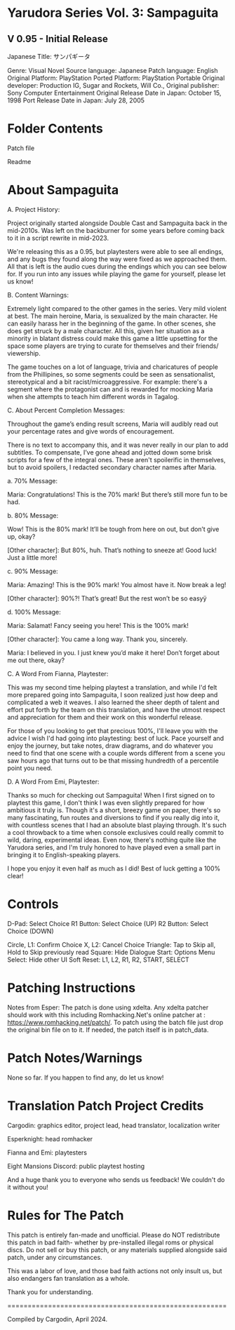 # Yarudora Series Vol. 3: Sampaguita

V 0.95 - Initial Release
------------------------------------------------------------
Japanese Title: サンパギータ

Genre: Visual Novel
Source language: Japanese
Patch language: English
Original Platform: PlayStation
Ported Platform: PlayStation Portable
Original developer: Production IG, Sugar and Rockets, Will Co.,
Original publisher: Sony Computer Entertainment
Original Release Date in Japan: October 15, 1998
Port Release Date in Japan: July 28, 2005

# Folder Contents

Patch file

Readme

# About Sampaguita

A. Project History:

Project originally started alongside Double Cast and
Sampaguita back in the mid-2010s. Was left on the
backburner for some years before coming back to it
in a script rewrite in mid-2023.

We're releasing this as a 0.95, but playtesters were
able to see all endings, and any bugs they found along
the way were fixed as we approached them. All that is
left is the audio cues during the endings which you can
see below for. If you run into any issues while playing
the game for yourself, please let us know!


B. Content Warnings:

Extremely light compared to the other games in the
series. Very mild violent at best.
The main heroine, Maria, is sexualized by the main
character. He can easily harass her in the beginning
of the game. In other scenes, she does get struck
by a male character. All this, given her situation as
a minority in blatant distress could make this game
a little upsetting for the space some players are
trying to curate for themselves and their friends/
viewership. 

The game touches on a lot of language, trivia and
charicatures of people from the Phillipines, so
some segments could be seen as sensationalist,
stereotypical and a bit racist/microaggressive.
For example: there's a segment where the protagonist
can and is rewarded for mocking Maria when she
attempts to teach him different words in Tagalog.

C. About Percent Completion Messages:

Throughout the game’s ending result screens,
Maria will audibly read out your percentage rates
and give words of encouragement.

There is no text to accompany this, and it was never
really in our plan to add subtitles. To compensate,
I’ve gone ahead and jotted down some brisk scripts for
a few of the integral ones. These aren't spoilerific
in themselves, but to avoid spoilers, I redacted
secondary character names after Maria.

a. 70% Message:

Maria: Congratulations! This is the 70% mark!
But there’s still more fun to be had.

b. 80% Message:

Wow! This is the 80% mark! It’ll be tough from here on out,
but don’t give up, okay?

[Other character]: But 80%, huh. That’s nothing to sneeze at!
Good luck! Just a little more!

c. 90% Message:

Maria: Amazing! This is the 90% mark! You almost have it. Now break a leg!

[Other character]: 90%?! That’s great! But the rest won’t be so easyÿ

d. 100% Message:

Maria: Salamat! Fancy seeing you here! This is the 100% mark! 

[Other character]: You came a long way. Thank you, sincerely. 

Maria: I believed in you. I just knew you’d make it here!
Don’t forget about me out there, okay?

C. A Word From Fianna, Playtester:

This was my second time helping playtest a translation, and while I'd
felt more prepared going into Sampaguita, I soon realized just how deep
and complicated a web it weaves. I also learned the sheer depth of talent
and effort put forth by the team on this translation, and have the utmost
respect and appreciation for them and their work on this wonderful release.

For those of you looking to get that precious 100%, I'll leave you with
the advice I wish I'd had going into playtesting: best of luck. Pace yourself
and enjoy the journey, but take notes, draw diagrams, and do whatever you need
to find that one scene with a couple words different from a scene you saw hours
ago that turns out to be that missing hundredth of a percentile point you need.

D. A Word From Emi, Playtester:

Thanks so much for checking out Sampaguita! When I first signed on to playtest
this game, I don't think I was even slightly prepared for how ambitious it truly
is. Though it's a short, breezy game on paper, there's so many fascinating, fun
routes and diversions to find if you really dig into it, with countless scenes
that I had an absolute blast playing through. It's such a cool throwback to a time
when console exclusives could really commit to wild, daring, experimental ideas.
Even now, there's nothing quite like the Yarudora series, and I'm truly honored
to have played even a small part in bringing it to English-speaking players. 

I hope you enjoy it even half as much as I did! Best of luck getting a 100% clear!

# Controls

D-Pad: Select Choice
R1 Button: Select Choice (UP)
R2 Button: Select Choice (DOWN)

Circle, L1: Confirm Choice
X, L2: Cancel Choice
Triangle: Tap to Skip all, Hold to Skip previously read
Square: Hide Dialogue
Start: Options Menu
Select: Hide other UI
Soft Reset: L1, L2, R1, R2, START, SELECT

# Patching Instructions
 
Notes from Esper:
The patch is done using xdelta.  Any xdelta patcher should work with this including
Romhacking.Net's online patcher at : https://www.romhacking.net/patch/.
To patch using the batch file just drop the original bin file on to it.
If needed, the patch itself is in patch_data.

# Patch Notes/Warnings

None so far. If you happen to find any, do let us know!

# Translation Patch Project Credits

Cargodin: graphics editor, project lead, head translator, localization writer

Esperknight: head romhacker

Fianna and Emi: playtesters

Eight Mansions Discord: public playtest hosting

And a huge thank you to everyone who sends us feedback!
We couldn't do it without you!

# Rules for The Patch

This patch is entirely fan-made and unofficial.
Please do NOT redistribute this patch in bad faith-
whether by pre-installed illegal roms or physical discs.
Do not sell or buy this patch, or any materials supplied
alongside said patch, under any circumstances.

This was a labor of love, and those bad faith actions not
only insult us, but also endangers fan translation as a whole.

Thank you for understanding.

======================================================

Compiled by Cargodin, April 2024.
